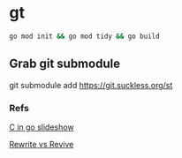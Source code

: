 # gt



```bash
go mod init && go mod tidy && go build
```
## Grab git submodule
git submodule add https://git.suckless.org/st

### Refs

[C in go slideshow](http://akrennmair.github.io/golang-cgo-slides/#3)

[Rewrite vs Revive](https://medium.com/mysterium-network/golang-c-interoperability-caf0ba9f7bf3)
